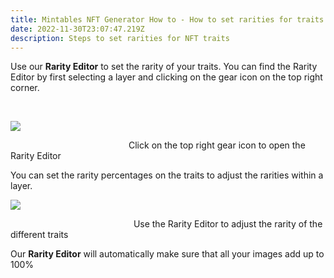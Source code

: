 ```yaml
---
title: Mintables NFT Generator How to - How to set rarities for traits
date: 2022-11-30T23:07:47.219Z
description: Steps to set rarities for NFT traits
---
```

Use our **Rarity Editor** to set the rarity of your traits. You can find the Rarity Editor by first selecting a layer and clicking on the gear icon on the top right corner.

﻿

![](https://i0.wp.com/info.mintables.club/wp-content/uploads/2022/04/image-4.png?resize=980%2C635&ssl=1)

                                                Click on the top right gear icon to open the Rarity Editor



You can set the rarity percentages on the traits to adjust the rarities within a layer.



![](https://i0.wp.com/info.mintables.club/wp-content/uploads/2022/04/image-3.png?resize=980%2C630&ssl=1)

                                                  Use the Rarity Editor to adjust the rarity of the different traits



Our **Rarity Editor** will automatically make sure that all your images add up to 100%